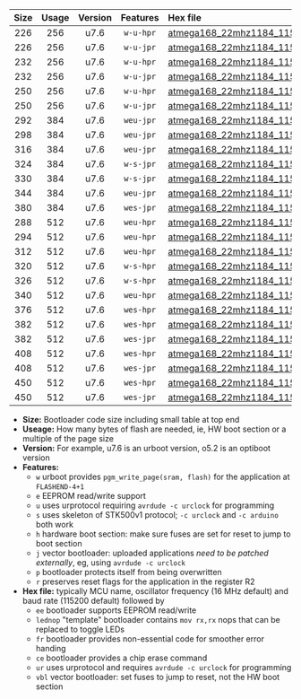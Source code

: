 |Size|Usage|Version|Features|Hex file|
|:-:|:-:|:-:|:-:|:--|
|226|256|u7.6|`w-u-hpr`|[atmega168_22mhz1184_115200bps_ur.hex](https://raw.githubusercontent.com/stefanrueger/urboot/main/atmega168_22mhz1184_115200bps_ur.hex)|
|226|256|u7.6|`w-u-jpr`|[atmega168_22mhz1184_115200bps_ur_vbl.hex](https://raw.githubusercontent.com/stefanrueger/urboot/main/atmega168_22mhz1184_115200bps_ur_vbl.hex)|
|232|256|u7.6|`w-u-hpr`|[atmega168_22mhz1184_115200bps_lednop_ur.hex](https://raw.githubusercontent.com/stefanrueger/urboot/main/atmega168_22mhz1184_115200bps_lednop_ur.hex)|
|232|256|u7.6|`w-u-jpr`|[atmega168_22mhz1184_115200bps_lednop_ur_vbl.hex](https://raw.githubusercontent.com/stefanrueger/urboot/main/atmega168_22mhz1184_115200bps_lednop_ur_vbl.hex)|
|250|256|u7.6|`w-u-hpr`|[atmega168_22mhz1184_115200bps_lednop_fr_ur.hex](https://raw.githubusercontent.com/stefanrueger/urboot/main/atmega168_22mhz1184_115200bps_lednop_fr_ur.hex)|
|250|256|u7.6|`w-u-jpr`|[atmega168_22mhz1184_115200bps_lednop_fr_ur_vbl.hex](https://raw.githubusercontent.com/stefanrueger/urboot/main/atmega168_22mhz1184_115200bps_lednop_fr_ur_vbl.hex)|
|292|384|u7.6|`weu-jpr`|[atmega168_22mhz1184_115200bps_ee_ur_vbl.hex](https://raw.githubusercontent.com/stefanrueger/urboot/main/atmega168_22mhz1184_115200bps_ee_ur_vbl.hex)|
|298|384|u7.6|`weu-jpr`|[atmega168_22mhz1184_115200bps_ee_lednop_ur_vbl.hex](https://raw.githubusercontent.com/stefanrueger/urboot/main/atmega168_22mhz1184_115200bps_ee_lednop_ur_vbl.hex)|
|316|384|u7.6|`weu-jpr`|[atmega168_22mhz1184_115200bps_ee_lednop_fr_ur_vbl.hex](https://raw.githubusercontent.com/stefanrueger/urboot/main/atmega168_22mhz1184_115200bps_ee_lednop_fr_ur_vbl.hex)|
|324|384|u7.6|`w-s-jpr`|[atmega168_22mhz1184_115200bps_vbl.hex](https://raw.githubusercontent.com/stefanrueger/urboot/main/atmega168_22mhz1184_115200bps_vbl.hex)|
|330|384|u7.6|`w-s-jpr`|[atmega168_22mhz1184_115200bps_lednop_vbl.hex](https://raw.githubusercontent.com/stefanrueger/urboot/main/atmega168_22mhz1184_115200bps_lednop_vbl.hex)|
|344|384|u7.6|`weu-jpr`|[atmega168_22mhz1184_115200bps_ee_lednop_fr_ce_ur_vbl.hex](https://raw.githubusercontent.com/stefanrueger/urboot/main/atmega168_22mhz1184_115200bps_ee_lednop_fr_ce_ur_vbl.hex)|
|380|384|u7.6|`wes-jpr`|[atmega168_22mhz1184_115200bps_ee_vbl.hex](https://raw.githubusercontent.com/stefanrueger/urboot/main/atmega168_22mhz1184_115200bps_ee_vbl.hex)|
|288|512|u7.6|`weu-hpr`|[atmega168_22mhz1184_115200bps_ee_ur.hex](https://raw.githubusercontent.com/stefanrueger/urboot/main/atmega168_22mhz1184_115200bps_ee_ur.hex)|
|294|512|u7.6|`weu-hpr`|[atmega168_22mhz1184_115200bps_ee_lednop_ur.hex](https://raw.githubusercontent.com/stefanrueger/urboot/main/atmega168_22mhz1184_115200bps_ee_lednop_ur.hex)|
|312|512|u7.6|`weu-hpr`|[atmega168_22mhz1184_115200bps_ee_lednop_fr_ur.hex](https://raw.githubusercontent.com/stefanrueger/urboot/main/atmega168_22mhz1184_115200bps_ee_lednop_fr_ur.hex)|
|320|512|u7.6|`w-s-hpr`|[atmega168_22mhz1184_115200bps.hex](https://raw.githubusercontent.com/stefanrueger/urboot/main/atmega168_22mhz1184_115200bps.hex)|
|326|512|u7.6|`w-s-hpr`|[atmega168_22mhz1184_115200bps_lednop.hex](https://raw.githubusercontent.com/stefanrueger/urboot/main/atmega168_22mhz1184_115200bps_lednop.hex)|
|340|512|u7.6|`weu-hpr`|[atmega168_22mhz1184_115200bps_ee_lednop_fr_ce_ur.hex](https://raw.githubusercontent.com/stefanrueger/urboot/main/atmega168_22mhz1184_115200bps_ee_lednop_fr_ce_ur.hex)|
|376|512|u7.6|`wes-hpr`|[atmega168_22mhz1184_115200bps_ee.hex](https://raw.githubusercontent.com/stefanrueger/urboot/main/atmega168_22mhz1184_115200bps_ee.hex)|
|382|512|u7.6|`wes-hpr`|[atmega168_22mhz1184_115200bps_ee_lednop.hex](https://raw.githubusercontent.com/stefanrueger/urboot/main/atmega168_22mhz1184_115200bps_ee_lednop.hex)|
|382|512|u7.6|`wes-jpr`|[atmega168_22mhz1184_115200bps_ee_lednop_vbl.hex](https://raw.githubusercontent.com/stefanrueger/urboot/main/atmega168_22mhz1184_115200bps_ee_lednop_vbl.hex)|
|408|512|u7.6|`wes-hpr`|[atmega168_22mhz1184_115200bps_ee_lednop_fr.hex](https://raw.githubusercontent.com/stefanrueger/urboot/main/atmega168_22mhz1184_115200bps_ee_lednop_fr.hex)|
|408|512|u7.6|`wes-jpr`|[atmega168_22mhz1184_115200bps_ee_lednop_fr_vbl.hex](https://raw.githubusercontent.com/stefanrueger/urboot/main/atmega168_22mhz1184_115200bps_ee_lednop_fr_vbl.hex)|
|450|512|u7.6|`wes-hpr`|[atmega168_22mhz1184_115200bps_ee_lednop_fr_ce.hex](https://raw.githubusercontent.com/stefanrueger/urboot/main/atmega168_22mhz1184_115200bps_ee_lednop_fr_ce.hex)|
|450|512|u7.6|`wes-jpr`|[atmega168_22mhz1184_115200bps_ee_lednop_fr_ce_vbl.hex](https://raw.githubusercontent.com/stefanrueger/urboot/main/atmega168_22mhz1184_115200bps_ee_lednop_fr_ce_vbl.hex)|

- **Size:** Bootloader code size including small table at top end
- **Useage:** How many bytes of flash are needed, ie, HW boot section or a multiple of the page size
- **Version:** For example, u7.6 is an urboot version, o5.2 is an optiboot version
- **Features:**
  + `w` urboot provides `pgm_write_page(sram, flash)` for the application at `FLASHEND-4+1`
  + `e` EEPROM read/write support
  + `u` uses urprotocol requiring `avrdude -c urclock` for programming
  + `s` uses skeleton of STK500v1 protocol; `-c urclock` and `-c arduino` both work
  + `h` hardware boot section: make sure fuses are set for reset to jump to boot section
  + `j` vector bootloader: uploaded applications *need to be patched externally*, eg, using `avrdude -c urclock`
  + `p` bootloader protects itself from being overwritten
  + `r` preserves reset flags for the application in the register R2
- **Hex file:** typically MCU name, oscillator frequency (16 MHz default) and baud rate (115200 default) followed by
  + `ee` bootloader supports EEPROM read/write
  + `lednop` "template" bootloader contains `mov rx,rx` nops that can be replaced to toggle LEDs
  + `fr` bootloader provides non-essential code for smoother error handing
  + `ce` bootloader provides a chip erase command
  + `ur` uses urprotocol and requires `avrdude -c urclock` for programming
  + `vbl` vector bootloader: set fuses to jump to reset, not the HW boot section
